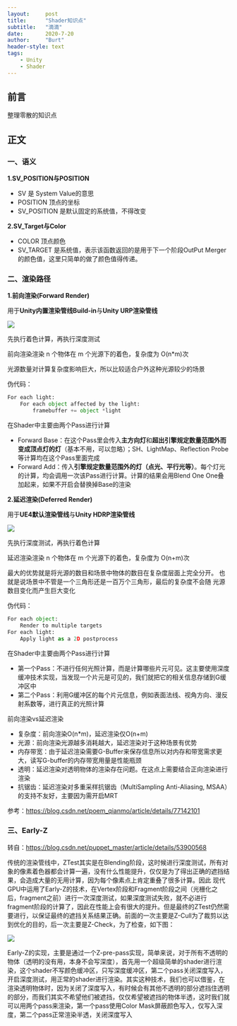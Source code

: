 ```yaml
---
layout:     post
title:      "Shader知识点"
subtitle:   "滴滴"
date:       2020-7-20
author:     "Burt"
header-style: text 
tags:
    - Unity
    - Shader
---
```






## 前言

整理零散的知识点



## 正文



### 一、语义

**1.SV_POSITION与POSITION**

- SV 是 System Value的意思
- POSITION 顶点的坐标
- SV_POSITION 是默认固定的系统值，不得改变



**2.SV_Target与Color**

- COLOR 顶点颜色
- SV_TARGET 是系统值，表示该函数返回的是用于下一个阶段OutPut Merger的颜色值，这里只简单的做了颜色值得传递。



### 二、渲染路径



**1.前向渲染(Forward Render)**

用于**Unity内置渲染管线Build-in**与**Unity URP渲染管线**

![](https://cdn.tutsplus.com/gamedev/uploads/2013/11/forward-v2.png)

先执行着色计算，再执行深度测试

前向渲染渲染 n 个物体在 m 个光源下的着色，复杂度为 O(n*m)次

光源数量对计算复杂度影响巨大，所以比较适合户外这种光源较少的场景

伪代码：

~~~python
For each light:
    For each object affected by the light:
        framebuffer += object *light
~~~



在Shader中主要由两个Pass进行计算

- Forward Base：在这个Pass里会传入**主方向灯**和**超出引擎规定数量范围外而变成顶点灯的灯**（基本不用，可以忽略）；SH、LightMap、Reflection Probe等计算均在这个Pass里面完成
- Forward Add：传入**引擎规定数量范围外的灯（点光、平行光等）**。每个灯光的计算，均会调用一次该Pass进行计算。计算的结果会用Blend One One叠加起来，如果不开启会替换掉Base的渲染





**2.延迟渲染(Deferred Render)**

用于**UE4默认渲染管线**与**Unity HDRP渲染管线**

![](https://cdn.tutsplus.com/gamedev/uploads/2013/11/deferred-v2.png)

先执行深度测试，再执行着色计算

延迟渲染渲染 n 个物体在 m 个光源下的着色，复杂度为 O(n+m)次

最大的优势就是将光源的数目和场景中物体的数目在复杂度层面上完全分开。 也就是说场景中不管是一个三角形还是一百万个三角形，最后的复杂度不会随 光源数目变化而产生巨大变化

伪代码：

~~~python
For each object:
    Render to multiple targets
For each light:
    Apply light as a 2D postprocess
~~~



在Shader中主要由两个Pass进行计算

- 第一个Pass：不进行任何光照计算，而是计算哪些片元可见。这主要使用深度缓冲技术实现，当发现一个片元是可见的，我们就把它的相关信息存储到G缓冲区中
- 第二个Pass：利用G缓冲区的每个片元信息，例如表面法线、视角方向、漫反射系数等，进行真正的光照计算



前向渲染vs延迟渲染

- 复杂度：前向渲染O(n*m)，延迟渲染仅O(n+m)
- 光源：前向渲染光源越多消耗越大，延迟渲染对于这种场景有优势
- 内存带宽：由于延迟渲染需要G-Buffer来保存信息所以对内存和带宽需求更大，读写G-buffer的内存带宽用量是性能瓶颈
- 透明：延迟渲染对透明物体的渲染存在问题。在这点上需要结合正向渲染进行渲染
- 抗锯齿：延迟渲染对多重采样抗锯齿（MultiSampling Anti-Aliasing, MSAA）的支持不友好，主要因为需开启MRT



参考：https://blog.csdn.net/poem_qianmo/article/details/77142101



### 三、Early-Z

转自：https://blog.csdn.net/puppet_master/article/details/53900568



传统的渲染管线中，ZTest其实是在Blending阶段，这时候进行深度测试，所有对象的像素着色器都会计算一遍，没有什么性能提升，仅仅是为了得出正确的遮挡结果，会造成大量的无用计算，因为每个像素点上肯定重叠了很多计算。因此 现代GPU中运用了Early-Z的技术，在Vertex阶段和Fragment阶段之间（光栅化之后，fragment之前）进行一次深度测试，如果深度测试失败，就不必进行fragment阶段的计算了，因此在性能上会有很大的提升。但是最终的ZTest仍然需要进行，以保证最终的遮挡关系结果正确。前面的一次主要是Z-Cull为了裁剪以达到优化的目的，后一次主要是Z-Check，为了检查，如下图： 

![](https://img-blog.csdn.net/20170101225548583?watermark/2/text/aHR0cDovL2Jsb2cuY3Nkbi5uZXQvcHVwcGV0X21hc3Rlcg==/font/5a6L5L2T/fontsize/400/fill/I0JBQkFCMA==/dissolve/70/gravity/Center)

Early-Z的实现，主要是通过一个Z-pre-pass实现，简单来说，对于所有不透明的物体（透明的没有用，本身不会写深度），首先用一个超级简单的shader进行渲染，这个shader不写颜色缓冲区，只写深度缓冲区，第二个pass关闭深度写入，开启深度测试，用正常的shader进行渲染。其实这种技术，我们也可以借鉴，在渲染透明物体时，因为关闭了深度写入，有时候会有其他不透明的部分遮挡住透明的部分，而我们其实不希望他们被遮挡，仅仅希望被遮挡的物体半透，这时我们就可以用两个pass来渲染，第一个pass使用Color Mask屏蔽颜色写入，仅写入深度，第二个pass正常渲染半透，关闭深度写入


